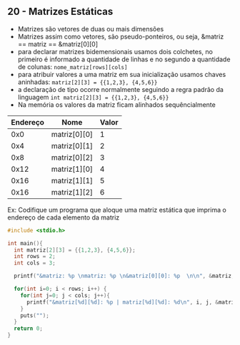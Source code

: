 ## 20 - Matrizes Estáticas

- Matrizes são vetores de duas ou mais dimensões
- Matrizes assim como vetores, são pseudo-ponteiros, ou seja, &matriz == matriz == &matriz[0][0]
- para declarar matrizes bidemensionais usamos dois colchetes, no primeiro é informado a quantidade de linhas e no segundo a quantidade de colunas: `nome_matriz[rows][cols]`
- para atribuir valores a uma matriz em sua inicialização usamos chaves aninhadas: `matriz[2][3] = {{1,2,3}, {4,5,6}}`
- a declaração de tipo ocorre normalmente seguindo a regra padrão da linguagem `int matriz[2][3] = {{1,2,3}, {4,5,6}}`
- Na memória os valores da matriz ficam alinhados sequêncialmente

| Endereço | Nome         | Valor |
| -------- | ------------ | ----- |
| 0x0      | matriz[0][0] | 1     |
| 0x4      | matriz[0][1] | 2     |
| 0x8      | matriz[0][2] | 3     |
| 0x12     | matriz[1][0] | 4     |
| 0x16     | matriz[1][1] | 5     |
| 0x16     | matriz[1][2] | 6     |

Ex: Codifique um programa que aloque uma matriz estática que imprima o endereço de cada elemento da matriz

```c
#include <stdio.h>

int main(){
  int matriz[2][3] = {{1,2,3}, {4,5,6}};
  int rows = 2;
  int cols = 3;

  printf("&matriz: %p \nmatriz: %p \n&matriz[0][0]: %p  \n\n", &matriz, matriz, &matriz[0][0]);

  for(int i=0; i < rows; i++) {
    for(int j=0; j < cols; j++){
      printf("&matriz[%d][%d]: %p | matriz[%d][%d]: %d\n", i, j, &matriz[i][j], i, j, matriz[i][j]);
    }
    puts("");
  }
  return 0;
}
```

